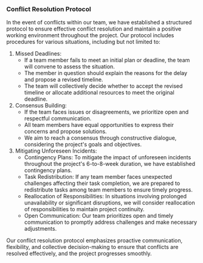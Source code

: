 ### Conflict Resolution Protocol

In the event of conflicts within our team, we have established a structured protocol to ensure effective conflict resolution and maintain a positive working environment throughout the project. Our protocol includes procedures for various situations, including but not limited to:

1. Missed Deadlines:
   - If a team member fails to meet an initial plan or deadline, the team will convene to assess the situation.
   - The member in question should explain the reasons for the delay and propose a revised timeline.
   - The team will collectively decide whether to accept the revised timeline or allocate additional resources to meet the original deadline.
2. Consensus Building:
   - If the team faces issues or disagreements, we prioritize open and respectful communication.
   - All team members have equal opportunities to express their concerns and propose solutions.
   - We aim to reach a consensus through constructive dialogue, considering the project's goals and objectives.
3. Mitigating Unforeseen Incidents:
   - Contingency Plans: To mitigate the impact of unforeseen incidents throughout the project's 6-to-8-week duration, we have established contingency plans.
   - Task Redistribution: If any team member faces unexpected challenges affecting their task completion, we are prepared to redistribute tasks among team members to ensure timely progress.
   - Reallocation of Responsibilities: In situations involving prolonged unavailability or significant disruptions, we will consider reallocation of responsibilities to maintain project continuity.
   - Open Communication: Our team prioritizes open and timely communication to promptly address challenges and make necessary adjustments.

Our conflict resolution protocol emphasizes proactive communication, flexibility, and collective decision-making to ensure that conflicts are resolved effectively, and the project progresses smoothly.